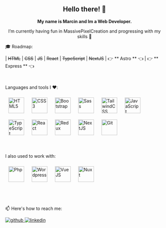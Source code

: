 <h2 align="center">Hello there! 👋</h2>
<p align="center"><b>My name is Marcin and Im a Web Developer.</b></p>
<p align="center"> I’m currently having fun in MassivePixelCreation and progressing with my skills 💪</p>

<p align="left">🎓 Roadmap:</p>

| ~~HTML~~ | ~~CSS~~ | ~~JS~~ | ~~React~~ | ~~TypeScript~~ | ~~NextJS~~ | 👉 ** Astro ** 👈 | 👉 ** Express ** 👈

<br/>
<p align="left">Languages and tools I ❤️:</p>  
<div align="left">  
<img style="margin: 10px" src="https://profilinator.rishav.dev/skills-assets/html5-original-wordmark.svg" alt="HTML5" height="50" />  
<img style="margin: 10px" src="https://profilinator.rishav.dev/skills-assets/css3-original-wordmark.svg" alt="CSS3" height="50" />  
<img style="margin: 10px" src="https://profilinator.rishav.dev/skills-assets/bootstrap-plain.svg" alt="Bootstrap" height="50" /> 
<img style="margin: 10px" src="https://upload.wikimedia.org/wikipedia/commons/thumb/9/96/Sass_Logo_Color.svg/768px-Sass_Logo_Color.svg.png?20150315202757" alt="Sass"  height="50" />  
<img style="margin: 10px" src="https://upload.wikimedia.org/wikipedia/commons/thumb/d/d5/Tailwind_CSS_Logo.svg/768px-Tailwind_CSS_Logo.svg.png?20230715030042" alt="TailwindCSS"  height="50" />  
<img style="margin: 10px" src="https://profilinator.rishav.dev/skills-assets/javascript-original.svg" alt="JavaScript" height="50" />
<img style="margin: 10px" src="https://upload.wikimedia.org/wikipedia/commons/thumb/4/4c/Typescript_logo_2020.svg/768px-Typescript_logo_2020.svg.png?20221110153201" alt="TypeScript"  height="50" />
<img style="margin: 10px" src="https://profilinator.rishav.dev/skills-assets/react-original-wordmark.svg" alt="React" height="50" />  
<img style="margin: 10px" src="https://profilinator.rishav.dev/skills-assets/redux-original.svg" alt="Redux" height="50" />  
<img style="margin: 10px" src="https://camo.githubusercontent.com/640cf0782f4cf5d27164f8befdba3183d5e304f8a1d5812e7d25f32dffd6f04b/68747470733a2f2f7265732e636c6f7564696e6172792e636f6d2f737461727475702d6772696e642f696d6167652f75706c6f61642f635f66696c6c2c6470725f322e302c665f6175746f2c675f63656e7465722c685f313038302c715f3130302c775f313038302f76312f6763732f706c6174666f726d2d646174612d6473632f6576656e74732f6e6578746a732d626f696c6572706c6174652d6c6f676f2e706e67" alt="NextJS" height="50" />  
<img style="margin: 10px" src="https://profilinator.rishav.dev/skills-assets/git-scm-icon.svg" alt="Git" height="50" />  
  <br/>
  <br/>
  <br/>
<p align="left">I also used to work with:</p>  
<img style="margin: 10px" src="https://upload.wikimedia.org/wikipedia/commons/thumb/2/27/PHP-logo.svg/1067px-PHP-logo.svg.png?20180502235434" alt="Php" height="50" />  
<img style="margin: 10px" src="https://upload.wikimedia.org/wikipedia/commons/thumb/0/09/Wordpress-Logo.svg/768px-Wordpress-Logo.svg.png?20210511042647" alt="Wordpress" height="50" />  
<img style="margin: 10px" src="https://upload.wikimedia.org/wikipedia/commons/f/f1/Vue.png?20170311074507" alt="VueJS" height="50" /> 
<img style="margin: 10px" src="https://nuxt.com/assets/design-kit/icon-green.svg" alt="Nuxt" height="50" /> 


  
</div>  
  <br/>
  <br/>
<br/>
<p>📫 Here's how to reach me:</p>
<a href="https://github.com/skillazz" target="_blank">
<img src=https://img.shields.io/badge/github-%2324292e.svg?&style=for-the-badge&logo=github&logoColor=white alt=github style="margin-bottom: 5px;" />
</a>
<a href="https://linkedin.com/in/skillazz" target="_blank">
<img src=https://img.shields.io/badge/linkedin-%231E77B5.svg?&style=for-the-badge&logo=linkedin&logoColor=white alt=linkedin style="margin-bottom: 5px;" />
</a>
